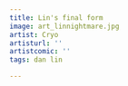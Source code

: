 ```yaml
---
title: Lin's final form
image: art_linnightmare.jpg
artist: Cryo
artisturl: ''
artistcomic: ''
tags: dan lin

---
```

